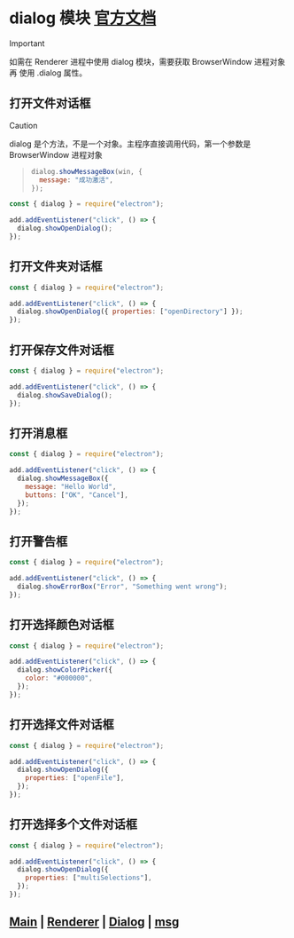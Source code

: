 # dialog 模块 [官方文档](https://www.electronjs.org/zh/docs/latest/api/dialog)

> [!IMPORTANT]
> 如需在 Renderer 进程中使用 dialog 模块，需要获取 BrowserWindow 进程对象 再 使用 .dialog 属性。

## 打开文件对话框

> [!CAUTION]
> dialog 是个方法，不是一个对象。主程序直接调用代码，第一个参数是 BrowserWindow 进程对象
>
> > ```javascript
> > dialog.showMessageBox(win, {
> >   message: "成功激活",
> > });
> > ```

```javascript
const { dialog } = require("electron");

add.addEventListener("click", () => {
  dialog.showOpenDialog();
});
```

## 打开文件夹对话框

```javascript
const { dialog } = require("electron");

add.addEventListener("click", () => {
  dialog.showOpenDialog({ properties: ["openDirectory"] });
});
```

## 打开保存文件对话框

```javascript
const { dialog } = require("electron");

add.addEventListener("click", () => {
  dialog.showSaveDialog();
});
```

## 打开消息框

```javascript
const { dialog } = require("electron");

add.addEventListener("click", () => {
  dialog.showMessageBox({
    message: "Hello World",
    buttons: ["OK", "Cancel"],
  });
});
```

## 打开警告框

```javascript
const { dialog } = require("electron");

add.addEventListener("click", () => {
  dialog.showErrorBox("Error", "Something went wrong");
});
```

## 打开选择颜色对话框

```javascript
const { dialog } = require("electron");

add.addEventListener("click", () => {
  dialog.showColorPicker({
    color: "#000000",
  });
});
```

## 打开选择文件对话框

```javascript
const { dialog } = require("electron");

add.addEventListener("click", () => {
  dialog.showOpenDialog({
    properties: ["openFile"],
  });
});
```

## 打开选择多个文件对话框

```javascript
const { dialog } = require("electron");

add.addEventListener("click", () => {
  dialog.showOpenDialog({
    properties: ["multiSelections"],
  });
});
```

## [Main](Main.md) | [Renderer](Renderer.md) | [Dialog](Dialog.md) | [msg](msg.md)

